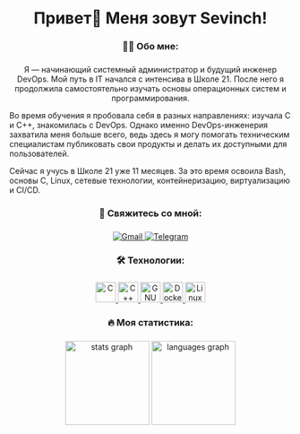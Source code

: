 ###

<h1 align="center">Привет👋 Меня зовут Sevinch!</h1>

###

###

<h3 align="center">🧑‍💻  Обо мне:</h3>

###

<p align="center"> Я — начинающий системный администратор и будущий инженер DevOps. Мой путь в IT начался с интенсива в Школе 21. После него я продолжила самостоятельно изучать основы операционных систем и программирования.

Во время обучения я пробовала себя в разных направлениях: изучала C и C++, знакомилась с DevOps. Однако именно DevOps-инженерия захватила меня больше всего, ведь здесь я могу помогать техническим специалистам публиковать свои продукты и делать их доступными для пользователей.

Сейчас я учусь в Школе 21 уже 11 месяцев. За это время освоила Bash, основы C, Linux, сетевые технологии, контейнеризацию, виртуализацию и CI/CD.</p>



###

<h3 align="center"> 💬 Свяжитесь со мной:</h3>

###
<div align="center">
    <a href="mailto:sevinchsuyunova181206@gmail.com">
        <img src="https://img.shields.io/badge/Gmail-D14836?style=for-the-badge&logo=gmail&logoColor=white" alt="Gmail" />
    </a>
    <a href="https://t.me/sagittarius_mee">
        <img src="https://img.shields.io/badge/Telegram-0088CC?style=for-the-badge&logo=telegram&logoColor=white" alt="Telegram" />
    </a>
</div>


<h3 align="center">🛠 Технологии:</h3>

###

<p align="center">
  <a href="https://docs.microsoft.com/en-us/cpp/?view=msvc-170" target="_blank" rel="noreferrer">
    <img src="https://raw.githubusercontent.com/danielcranney/readme-generator/main/public/icons/skills/c-colored.svg" width="36" height="36" alt="C" />
  </a>
  <a href="https://docs.microsoft.com/en-us/cpp/?view=msvc-170" target="_blank" rel="noreferrer">
    <img src="https://raw.githubusercontent.com/danielcranney/readme-generator/main/public/icons/skills/cplusplus-colored.svg" width="36" height="36" alt="C++" />
  </a>
  <a href="https://www.gnu.org/software/bash/" target="_blank" rel="noreferrer">
    <img src="https://raw.githubusercontent.com/danielcranney/readme-generator/main/public/icons/skills/gnubash.svg" width="36" height="36" alt="GNU Bash" />
  </a>
  <a href="https://www.docker.com/" target="_blank" rel="noreferrer">
    <img src="https://raw.githubusercontent.com/danielcranney/readme-generator/main/public/icons/skills/docker-colored.svg" width="36" height="36" alt="Docker" />
  </a>
  <a href="https://www.linux.org/" target="_blank" rel="noreferrer">
    <img src="https://raw.githubusercontent.com/danielcranney/readme-generator/main/public/icons/skills/linux-colored.svg" width="36" height="36" alt="Linux" />
  </a>
</p>

###

<h3 align="center">🔥 Моя статистика:</h3>


###

<div align="center">
  <img src="https://github-readme-stats.vercel.app/api?username=toffeebl&hide_title=false&hide_rank=false&show_icons=true&include_all_commits=true&count_private=true&disable_animations=false&theme=dracula&locale=en&hide_border=false&order=1" height="150" alt="stats graph"  />
  <img src="https://github-readme-stats.vercel.app/api/top-langs?username=toffeebl&locale=en&hide_title=false&layout=compact&card_width=320&langs_count=5&theme=dracula&hide_border=false&order=2" height="150" alt="languages graph"  />
</div>

###
